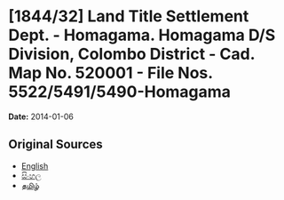 # [1844/32] Land Title Settlement Dept. - Homagama. Homagama D/S Division, Colombo District - Cad. Map No. 520001 - File Nos. 5522/5491/5490-Homagama

**Date:** 2014-01-06

## Original Sources

- [English](https://documents.gov.lk/view/extra-gazettes/2014/1/1844-32_E.pdf)
- [සිංහල](https://documents.gov.lk/view/extra-gazettes/2014/1/1844-32_S.pdf)
- [தமிழ்](https://documents.gov.lk/view/extra-gazettes/2014/1/1844-32_T.pdf)

